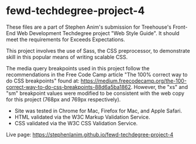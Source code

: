 # fewd-techdegree-project-4
These files are a part of Stephen Anim's submission for Treehouse's Front-End Web Development Techdegree project "Web Style Guide". It should meet the requirements for Exceeds Expectations.

This project involves the use of Sass, the CSS preprocessor, to demonstrate skill in this popular means of writing scalable CSS.

The media query breakpoints used in this project follow the recommendations in the Free Code Camp article "The 100% correct way to do CSS breakpoints" found at: https://medium.freecodecamp.org/the-100-correct-way-to-do-css-breakpoints-88d6a5ba1862. However, the "xs" and "sm" breakpoint values were modified to be consistent with the web copy for this project (768px and 769px respectively).

- Site was tested in Chrome for Mac, Firefox for Mac, and Apple Safari.
- HTML validated via the W3C Markup Validation Service.
- CSS validated via the W3C CSS Validation Service.

Live page: https://stephenlanim.github.io/fewd-techdegree-project-4
